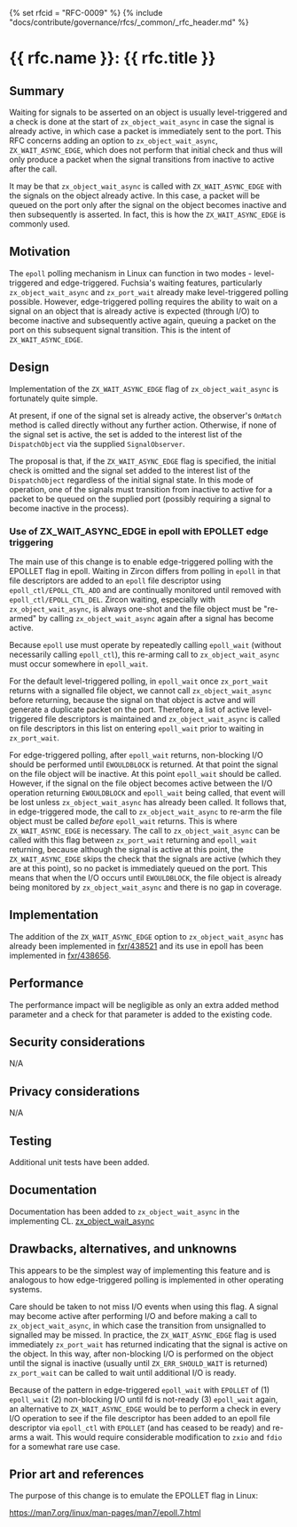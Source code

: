 {% set rfcid = "RFC-0009" %}
{% include "docs/contribute/governance/rfcs/_common/_rfc_header.md" %}
# {{ rfc.name }}: {{ rfc.title }}
<!-- SET the `rfcid` VAR ABOVE. DO NOT EDIT ANYTHING ELSE ABOVE THIS LINE. -->

## Summary

Waiting for signals to be asserted on an object is usually level-triggered and
a check is done at the start of `zx_object_wait_async` in case the signal is
already active, in which case a packet is immediately sent to the port.
This RFC concerns adding an option to `zx_object_wait_async`, `ZX_WAIT_ASYNC_EDGE`,
which does not perform that initial check and thus will only produce a packet
when the signal transitions from inactive to active after the call.

It may be that `zx_object_wait_async` is called with `ZX_WAIT_ASYNC_EDGE` with
the signals on the object already active. In this case, a packet will be queued
on the port only after the signal on the object becomes inactive and then
subsequently is asserted. In fact, this is how the `ZX_WAIT_ASYNC_EDGE` is commonly
used.

## Motivation

The `epoll` polling mechanism in Linux can function in two modes - level-triggered
and edge-triggered. Fuchsia's waiting features, particularly `zx_object_wait_async`
and `zx_port_wait` already make level-triggered polling possible. However, edge-triggered
polling requires the ability to wait on a signal on an object that is already
active is expected (through I/O) to become inactive and subsequently
active again, queuing a packet on the port on this subsequent signal transition.
This is the intent of `ZX_WAIT_ASYNC_EDGE`.

## Design

Implementation of the `ZX_WAIT_ASYNC_EDGE` flag of `zx_object_wait_async` is
fortunately quite simple.

At present, if one of the signal set is already active, the observer's `OnMatch`
method is called directly without any further action. Otherwise, if none of the
signal set is active, the set is added to the interest list of the `DispatchObject`
via the supplied `SignalObserver`.

The proposal is that, if the `ZX_WAIT_ASYNC_EDGE` flag is specified, the initial check
is omitted and the signal set added to the interest list of the `DispatchObject`
regardless of the initial signal state. In this mode of operation, one of the
signals must transition from inactive to active for a packet to be queued on
the supplied port (possibly requiring a signal to become inactive in the process).

### Use of ZX_WAIT_ASYNC_EDGE in epoll with EPOLLET edge triggering

The main use of this change is to enable edge-triggered polling with the EPOLLET flag
in epoll. Waiting in Zircon differs from polling in `epoll` in that file descriptors are
added to an `epoll` file descriptor using `epoll_ctl/EPOLL_CTL_ADD` and are continually
monitored until removed with `epoll_ctl/EPOLL_CTL_DEL`. Zircon waiting, especially
with `zx_object_wait_async`, is always one-shot and the file object must be "re-armed"
by calling `zx_object_wait_async` again after a signal has become active.

Because `epoll` use must operate by repeatedly calling `epoll_wait` (without necessarily
calling `epoll_ctl`), this re-arming call to `zx_object_wait_async` must occur somewhere
in `epoll_wait`.

For the default level-triggered polling, in `epoll_wait` once `zx_port_wait` returns with
a signalled file object, we cannot call `zx_object_wait_async` before returning, because
the signal on that object is actve and will generate a duplicate packet on the port. Therefore,
a list of active level-triggered file descriptors is maintained and `zx_object_wait_async`
is called on file descriptors in this list on entering `epoll_wait` prior to waiting in
`zx_port_wait`.

For edge-triggered polling, after `epoll_wait` returns, non-blocking I/O should be
performed until `EWOULDBLOCK` is returned. At that point the signal on the file object will
be inactive. At this point `epoll_wait` should be called. However, if the signal on the file
object becomes active between the I/O operation returning `EWOULDBLOCK` and `epoll_wait` being
called, that event will be lost unless `zx_object_wait_async` has already been called.
It follows that, in edge-triggered mode, the call to `zx_object_wait_async` to re-arm
the file object must be called *before* `epoll_wait` returns. This is where `ZX_WAIT_ASYNC_EDGE`
is necessary. The call to `zx_object_wait_async` can be called with this flag between
`zx_port_wait` returning and `epoll_wait` returning, because although the signal is active
at this point, the `ZX_WAIT_ASYNC_EDGE` skips the check that the signals are active
(which they are at this point), so no packet is immediately queued on the port.
This means that when the I/O occurs until `EWOULDBLOCK`, the file object is already being
monitored by `zx_object_wait_async` and there is no gap in coverage.

## Implementation

The addition of the `ZX_WAIT_ASYNC_EDGE` option to `zx_object_wait_async` has
already been implemented in [fxr/438521](https://fuchsia-review.googlesource.com/c/fuchsia/+/438521)
and its use in epoll has been implemented in
[fxr/438656](https://fuchsia-review.googlesource.com/c/fuchsia/+/438656).

## Performance

The performance impact will be negligible as only an extra added method parameter
and a check for that parameter is added to the existing code.

## Security considerations

N/A

## Privacy considerations

N/A

## Testing

Additional unit tests have been added.

## Documentation

Documentation has been added to `zx_object_wait_async` in the implementing CL.
[zx_object_wait_async](reference/syscalls/object_wait_async.md)

## Drawbacks, alternatives, and unknowns

This appears to be the simplest way of implementing this feature and
is analogous to how edge-triggered polling is implemented in other
operating systems.

Care should be taken to not miss I/O events when using this flag.
A signal may become active after performing I/O and before making
a call to `zx_object_wait_async`, in which case the transition from
unsignalled to signalled may be missed. In practice, the `ZX_WAIT_ASYNC_EDGE`
flag is used immediately `zx_port_wait` has returned indicating that
the signal is active on the object. In this way, after non-blocking
I/O is performed on the object until the signal is inactive (usually
until `ZX_ERR_SHOULD_WAIT` is returned) `zx_port_wait` can be called to
wait until additional I/O is ready.

Because of the pattern in edge-triggered `epoll_wait` with `EPOLLET` of (1)
`epoll_wait` (2) non-blocking I/O until fd is not-ready (3) `epoll_wait` again,
an alternative to `ZX_WAIT_ASYNC_EDGE` would be to perform a check in every
I/O operation to see if the file descriptor has been added to an epoll file
descriptor via `epoll_ctl` with `EPOLLET` (and has ceased to be ready) and
re-arms a wait. This would require considerable modification to `zxio` and
`fdio` for a somewhat rare use case.

## Prior art and references

The purpose of this change is to emulate the EPOLLET flag in Linux:

https://man7.org/linux/man-pages/man7/epoll.7.html

